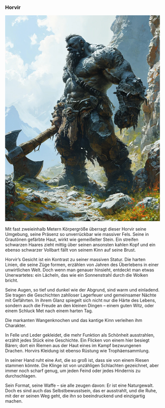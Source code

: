 ### Horvir

![horvir_full.jpg](/horvir_full.jpg)

Mit fast zweieinhalb Metern Körpergröße überragt dieser Horvir seine Umgebung, seine Präsenz so unverrückbar wie massiver Fels.
Seine in Grautönen gefärbte Haut, wirkt wie gemeißelter Stein.
Ein streifen schwarzen Haares zieht mittig über seinen ansonsten kahlen Kopf und ein ebenso schwarzer Vollbart fällt von seinem Kinn auf seine Brust.

Horvir’s Gesicht ist ein Kontrast zu seiner massiven Statur.
Die harten Linien, die seine Züge formen, erzählen von Jahren des Überlebens in einer unwirtlichen Welt. Doch wenn man genauer hinsieht, entdeckt man etwas Unerwartetes: ein Lächeln, das wie ein Sonnenstrahl durch die Wolken bricht.

Seine Augen, so tief und dunkel wie der Abgrund, sind warm und einladend. Sie tragen die Geschichten zahlloser Lagerfeuer und gemeinsamer Nächte mit Gefährten. In ihrem Glanz spiegelt sich nicht nur die Härte des Lebens, sondern auch die Freude an den kleinen Dingen – einem guten Witz, oder einem Schluck Met nach einem harten Tag.

Die markanten Wangenknochen und das kantige Kinn verleihen ihm Charakter.

In Felle und Leder gekleidet, die mehr Funktion als Schönheit ausstrahlen, erzählt jedes Stück eine Geschichte. Ein Flicken von einem hier besiegt Bären; dort ein Riemen aus der Haut eines im Kampf bezwungenen Drachen. Horvirs Kleidung ist ebenso Rüstung wie Trophäensammlung.

In seiner Hand ruht eine Axt, die so groß ist, dass sie von einem Riesen stammen könnte. Die Klinge ist von unzähligen Schlachten gezeichnet, aber immer noch scharf genug, um jeden Feind oder jedes Hindernis zu durchschlagen.

Sein Format, seine Waffe – sie alle zeugen davon: Er ist eine Naturgewalt. Doch es sind auch das Selbstbewusstsein, das er ausstrahlt, und die Ruhe, mit der er seinen Weg geht, die ihn so beeindruckend und einzigartig machen.